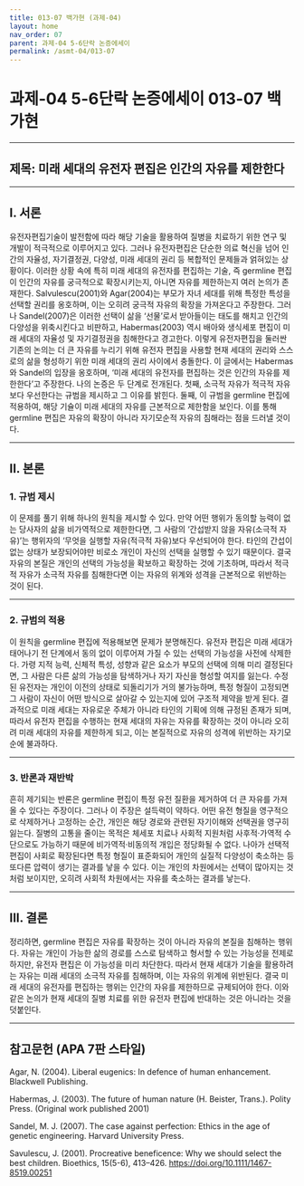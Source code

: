 ```yaml
---
title: 013-07 백가현 (과제-04)
layout: home
nav_order: 07
parent: 과제-04 5-6단락 논증에세이
permalink: /asmt-04/013-07
---
```


# 과제-04 5-6단락 논증에세이 013-07 백가현 

---

## 제목: 미래 세대의 유전자 편집은 인간의 자유를 제한한다

---

## I. 서론

유전자편집기술이 발전함에 따라 해당 기술을 활용하여 질병을 치료하기 위한 연구 및 개발이 적극적으로 이루어지고 있다. 그러나 유전자편집은 단순한 의료 혁신을 넘어 인간의 자율성, 자기결정권, 다양성, 미래 세대의 권리 등 복합적인 문제들과 얽혀있는 상황이다. 이러한 상황 속에 특히 미래 세대의 유전자를 편집하는 기술, 즉 germline 편집이 인간의 자유를 궁극적으로 확장시키는지, 아니면 자유를 제한하는지 여러 논의가 존재한다. Salvulescu(2001)와 Agar(2004)는 부모가 자녀 세대를 위해 특정한 특성을 선택할 권리를 옹호하며, 이는 오히려 궁극적 자유의 확장을 가져온다고 주장한다. 그러나 Sandel(2007)은 이러한 선택이 삶을 ‘선물’로서 받아들이는 태도를 해치고 인간의 다양성을 위축시킨다고 비판하고, Habermas(2003) 역시 배아와 생식세포 편집이 미래 세대의 자율성 및 자기결정권을 침해한다고 경고한다. 이렇게 유전자편집을 둘러싼 기존의 논의는 더 큰 자유를 누리기 위해 유전자 편집을 사용할 현재 세대의 권리와 스스로의 삶을 형성하기 위한 미래 세대의 권리 사이에서 충돌한다. 이 글에서는 Habermas와 Sandel의 입장을 옹호하며, ‘미래 세대의 유전자를 편집하는 것은 인간의 자유를 제한한다’고 주장한다. 나의 논증은 두 단계로 전개된다. 첫째, 소극적 자유가 적극적 자유보다 우선한다는 규범을 제시하고 그 이유를 밝힌다. 둘째, 이 규범을 germline 편집에 적용하여, 해당 기슐이 미래 세대의 자유를 근본적으로 제한함을 보인다. 이를 통해 germline 편집은 자유의 확장이 아니라 자기모순적 자유의 침해라는 점을 드러낼 것이다. 

---

## II. 본론

### 1. 규범 제시 

이 문제를 풀기 위해 하나의 원칙을 제시할 수 있다. 만약 어떤 행위가 동의할 능력이 없는 당사자의 삶을 비가역적으로 제한한다면, 그 사람의 ‘간섭받지 않을 자유(소극적 자유)’는 행위자의 ‘무엇을 실행할 자유(적극적 자유)보다 우선되어야 한다. 타인의 간섭이 없는 상태가 보장되어야만 비로소 개인이 자신의 선택을 실행할 수 있기 때문이다. 결국 자유의 본질은 개인의 선택의 가능성을 확보하고 확장하는 것에 기초하며, 따라서 적극적 자유가 소극적 자유를 침해한다면 이는 자유의 위계와 성격을 근본적으로 위반하는 것이 된다. 

---

### 2. 규범의 적용

이 원칙을 germline 편집에 적용해보면 문제가 분명해진다. 유전자 편집은 미래 세대가 태어나기 전 단계에서 동의 없이 이루어져 가질 수 있는 선택의 가능성을 사전에 삭제한다. 가령 지적 능력, 신체적 특성, 성향과 같은 요소가 부모의 선택에 의해 미리 결정된다면, 그 사람은 다른 삶의 가능성을 탐색하거나 자기 자신을 형성할 여지를 잃는다. 수정된 유전자는 개인이 이전의 상태로 되돌리기가 거의 불가능하며, 특정 형질이 고정되면 그 사람이 자신이 어떤 방식으로 살아갈 수 있는지에 있어 구조적 제약을 받게 된다. 결과적으로 미래 세대는 자유로운 주체가 아니라 타인의 기획에 의해 규정된 존재가 되며, 따라서 유전자 편집을 수행하는 현재 세대의 자유는 자유를 확장하는 것이 아니라 오히려 미래 세대의 자유를 제한하게 되고, 이는 본질적으로 자유의 성격에 위반하는 자기모순에 불과하다. 

---

### 3. 반론과 재반박 

흔히 제기되는 반론은 germline 편집이 특정 유전 질환을 제거하여 더 큰 자유를 가져올 수 있다는 주장이다. 그러나 이 주장은 설득력이 약하다. 어떤 유전 형질을 영구적으로 삭제하거나 고정하는 순간, 개인은 해당 경로와 관련된 자기이해와 선택권을 영구히 잃는다. 질병의 고통을 줄이는 목적은 체세포 치료나 사회적 지원처럼 사후적·가역적 수단으로도 가능하기 때문에 비가역적·비동의적 개입은 정당화될 수 없다. 나아가 선택적 편집이 사회로 확장된다면 특정 형질이 표준화되어 개인의 실질적 다양성이 축소하는 등 또다른 압력이 생기는 결과를 낳을 수 있다. 이는 개인의 차원에서는 선택이 많아지는 것처럼 보이지만, 오히려 사회적 차원에서는 자유를 축소하는 결과를 낳는다. 

---

## III. 결론 

정리하면, germline 편집은 자유를 확장하는 것이 아니라 자유의 본질을 침해하는 행위다. 자유는 개인이 가능한 삶의 경로를 스스로 탐색하고 형서할 수 있는 가능성을 전제로 하지만, 유전자 편집은 이 가능성을 미리 차단한다. 따라서 현재 세대가 기술을 활용하려는 자유는 미래 세대의 소극적 자유를 침해하며, 이는 자유의 위계에 위반된다. 결국 미래 세대의 유전자를 편집하는 행위는 인간의 자유를 제한하므로 규제되어야 한다. 이와 같은 논의가 현재 세대의 질병 치료를 위한 유전자 편집에 반대하는 것은 아니라는 것을 덧붙인다. 

---

## 참고문헌 (APA 7판 스타일)

Agar, N. (2004). Liberal eugenics: In defence of human enhancement. Blackwell Publishing.

Habermas, J. (2003). The future of human nature (H. Beister, Trans.). Polity Press. (Original work published 2001)

Sandel, M. J. (2007). The case against perfection: Ethics in the age of genetic engineering. Harvard University Press.

Savulescu, J. (2001). Procreative beneficence: Why we should select the best children. Bioethics, 15(5-6), 413–426. https://doi.org/10.1111/1467-8519.00251
